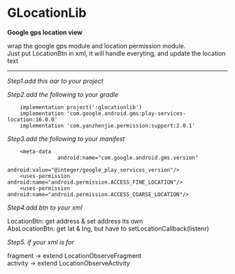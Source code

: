 # GLocationLib
**Google gps location view**

wrap the google gps module and location permission module.<br>
Just put LocationBtn in xml,
it will handle everyting, and update the location text

--------

*Step1.add this aar to your project*

*Step2.add the following to your gradle*

````
    implementation project(':glocationlib')
    implementation 'com.google.android.gms:play-services-location:16.0.0'
    implementation 'com.yanzhenjie.permission:support:2.0.1'
````
    
*Step3.add the following to your manifest*

````
    <meta-data
                android:name="com.google.android.gms.version"
                android:value="@integer/google_play_services_version"/>
    <uses-permission android:name="android.permission.ACCESS_FINE_LOCATION"/>
    <uses-permission android:name="android.permission.ACCESS_COARSE_LOCATION"/>
````

*Step4.add btn to your xml*

LocationBtn: get address & set address its own<br>
AbsLocationBtn: get lat & lng, but have to setLocationCallback(listenr)<br>

*Step5. if your xml is for*

fragment -> extend LocationObserveFragment<br>
activity -> extend LocationObserveActivity<br>
